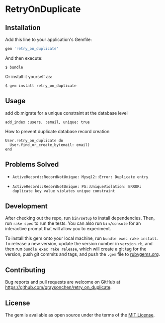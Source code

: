 # RetryOnDuplicate


## Installation

Add this line to your application's Gemfile:

```ruby
gem 'retry_on_duplicate'
```

And then execute:

    $ bundle

Or install it yourself as:

    $ gem install retry_on_duplicate

## Usage

add db:migrate for a unique constraint at the database level 

```
add_index :users, :email, unique: true
```

How to prevent duplicate database record creation

```
User.retry_on_duplicate do
  User.find_or_create_by(email: email)
end
```


## Problems Solved

- `ActiveRecord::RecordNotUnique: Mysql2::Error: Duplicate entry`

- `ActiveRecord::RecordNotUnique: PG::UniqueViolation: ERROR: duplicate key value violates unique constraint `


## Development

After checking out the repo, run `bin/setup` to install dependencies. Then, run `rake spec` to run the tests. You can also run `bin/console` for an interactive prompt that will allow you to experiment.

To install this gem onto your local machine, run `bundle exec rake install`. To release a new version, update the version number in `version.rb`, and then run `bundle exec rake release`, which will create a git tag for the version, push git commits and tags, and push the `.gem` file to [rubygems.org](https://rubygems.org).

## Contributing

Bug reports and pull requests are welcome on GitHub at https://github.com/graysonchen/retry_on_duplicate.

## License

The gem is available as open source under the terms of the [MIT License](https://opensource.org/licenses/MIT).
